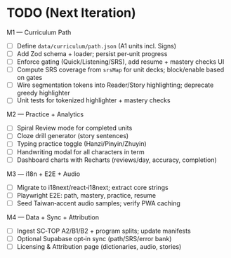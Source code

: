 # TODO (Next Iteration)

M1 — Curriculum Path
- [ ] Define `data/curriculum/path.json` (A1 units incl. Signs)
- [ ] Add Zod schema + loader; persist per‑unit progress
- [ ] Enforce gating (Quick/Listening/SRS), add resume + mastery checks UI
- [ ] Compute SRS coverage from `srsMap` for unit decks; block/enable based on gates
- [ ] Wire segmentation tokens into Reader/Story highlighting; deprecate greedy highlighter
- [ ] Unit tests for tokenized highlighter + mastery checks

M2 — Practice + Analytics
- [ ] Spiral Review mode for completed units
- [ ] Cloze drill generator (story sentences)
- [ ] Typing practice toggle (Hanzi/Pinyin/Zhuyin)
- [ ] Handwriting modal for all characters in term
- [ ] Dashboard charts with Recharts (reviews/day, accuracy, completion)

M3 — i18n + E2E + Audio
- [ ] Migrate to i18next/react‑i18next; extract core strings
- [ ] Playwright E2E: path, mastery, practice, resume
- [ ] Seed Taiwan‑accent audio samples; verify PWA caching

M4 — Data + Sync + Attribution
- [ ] Ingest SC‑TOP A2/B1/B2 + program splits; update manifests
- [ ] Optional Supabase opt‑in sync (path/SRS/error bank)
- [ ] Licensing & Attribution page (dictionaries, audio, stories)
